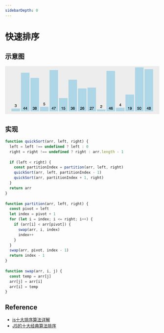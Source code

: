 ```yaml
---
sidebarDepth: 0
---
```


# 快速排序

## 示意图

![快速排序示意图](./index.gif)

## 实现

```js
function quickSort(arr, left, right) {
  left = left !== undefined ? left : 0
  right = right !== undefined ? right : arr.length - 1

  if (left < right) {
    const partitionIndex = partition(arr, left, right)
    quickSort(arr, left, partitionIndex - 1)
    quickSort(arr, partitionIndex + 1, right)
  }
  return arr
}

function partition(arr, left, right) {
  const pivot = left
  let index = pivot + 1
  for (let i = index; i <= right; i++) {
    if (arr[i] < arr[pivot]) {
      swap(arr, i, index)
      index++
    }
  }
  swap(arr, pivot, index - 1)
  return index - 1
}

function swap(arr, i, j) {
  const temp = arr[j]
  arr[j] = arr[i]
  arr[i] = temp
}
```

## Reference

- [js十大排序算法详解](https://www.cnblogs.com/liyongshuai/p/7197962.html)
- [JS的十大经典算法排序](https://www.cnblogs.com/dushao/p/6004883.html)
